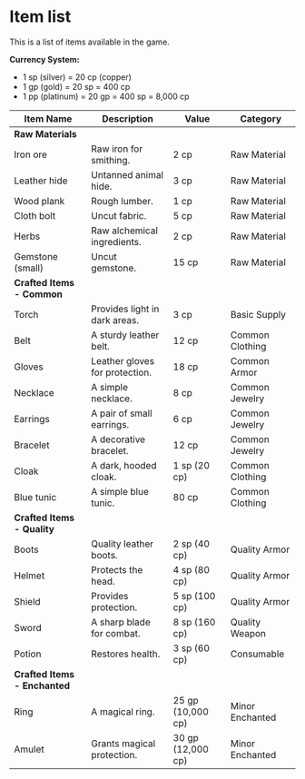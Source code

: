 # Item list

This is a list of items available in the game.

**Currency System:**

- 1 sp (silver) = 20 cp (copper)
- 1 gp (gold) = 20 sp = 400 cp
- 1 pp (platinum) = 20 gp = 400 sp = 8,000 cp

| Item Name | Description               | Value | Category |
|-----------|---------------------------|-------|----------|
| **Raw Materials** | | | |
| Iron ore  | Raw iron for smithing.     | 2 cp | Raw Material |
| Leather hide | Untanned animal hide.   | 3 cp | Raw Material |
| Wood plank | Rough lumber.             | 1 cp | Raw Material |
| Cloth bolt | Uncut fabric.             | 5 cp | Raw Material |
| Herbs     | Raw alchemical ingredients. | 2 cp | Raw Material |
| Gemstone (small) | Uncut gemstone.        | 15 cp | Raw Material |
| **Crafted Items - Common** | | | |
| Torch     | Provides light in dark areas.| 3 cp | Basic Supply |
| Belt      | A sturdy leather belt.       | 12 cp | Common Clothing |
| Gloves    | Leather gloves for protection.| 18 cp | Common Armor |
| Necklace  | A simple necklace.           | 8 cp | Common Jewelry |
| Earrings  | A pair of small earrings.   | 6 cp | Common Jewelry |
| Bracelet  | A decorative bracelet.       | 12 cp | Common Jewelry |
| Cloak     | A dark, hooded cloak.       | 1 sp (20 cp) | Common Clothing |
| Blue tunic | A simple blue tunic.       | 80 cp | Common Clothing |
| **Crafted Items - Quality** | | | |
| Boots     | Quality leather boots.      | 2 sp (40 cp) | Quality Armor |
| Helmet    | Protects the head.         | 4 sp (80 cp) | Quality Armor |
| Shield    | Provides protection.       | 5 sp (100 cp) | Quality Armor |
| Sword     | A sharp blade for combat. | 8 sp (160 cp) | Quality Weapon |
| Potion    | Restores health.           | 3 sp (60 cp) | Consumable |
| **Crafted Items - Enchanted** | | | |
| Ring      | A magical ring.             | 25 gp (10,000 cp) | Minor Enchanted |
| Amulet    | Grants magical protection. | 30 gp (12,000 cp) | Minor Enchanted |
